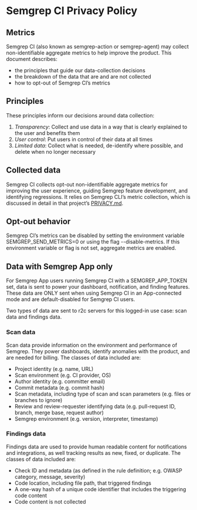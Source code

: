 # Semgrep CI Privacy Policy

## Metrics

Semgrep CI (also known as semgrep-action or semgrep-agent) may collect non-identifiable aggregate metrics to help improve the product. This document describes:

- the principles that guide our data-collection decisions
- the breakdown of the data that are and are not collected
- how to opt-out of Semgrep CI’s metrics

## Principles

These principles inform our decisions around data collection:

1. *Transparency*: Collect and use data in a way that is clearly explained to the user and benefits them
2. *User control*: Put users in control of their data at all times
3. *Limited data*: Collect what is needed, de-identify where possible, and delete when no longer necessary

## Collected data

Semgrep CI collects opt-out non-identifiable aggregate metrics for improving the user experience, guiding Semgrep feature development, and identifying regressions. It relies on Semgrep CLI’s metric collection, which is discussed in detail in that project’s [PRIVACY.md](https://github.com/returntocorp/semgrep/blob/develop/PRIVACY.md).

## Opt-out behavior

Semgrep CI’s metrics can be disabled by setting the environment variable SEMGREP_SEND_METRICS=0 or using the flag --disable-metrics. If this environment variable or flag is not set, aggregate metrics are enabled.


## Data with Semgrep App only

For Semgrep App users running Semgrep CI with a SEMGREP_APP_TOKEN set, data is sent to power your dashboard, notification, and finding features. These data are ONLY sent when using Semgrep CI in an App-connected mode and are default-disabled for Semgrep CI users.

Two types of data are sent to r2c servers for this logged-in use case: scan data and findings data.

### Scan data

Scan data provide information on the environment and performance of Semgrep. They power dashboards, identify anomalies with the product, and are needed for billing. The classes of data included are:

- Project identity (e.g. name, URL)
- Scan environment (e.g. CI provider, OS)
- Author identity (e.g. committer email)
- Commit metadata (e.g. commit hash)
- Scan metadata, including type of scan and scan parameters (e.g. files or branches to ignore)
- Review and review-requester identifying data (e.g. pull-request ID, branch, merge base, request author)
- Semgrep environment (e.g. version, interpreter, timestamp)

### Findings data

Findings data are used to provide human readable content for notifications and integrations, as well tracking results as new, fixed, or duplicate. The classes of data included are:

- Check ID and metadata (as defined in the rule definition; e.g. OWASP category, message, severity)
- Code location, including file path, that triggered findings
- A one-way hash of a unique code identifier that includes the triggering code content
- Code content is not collected
